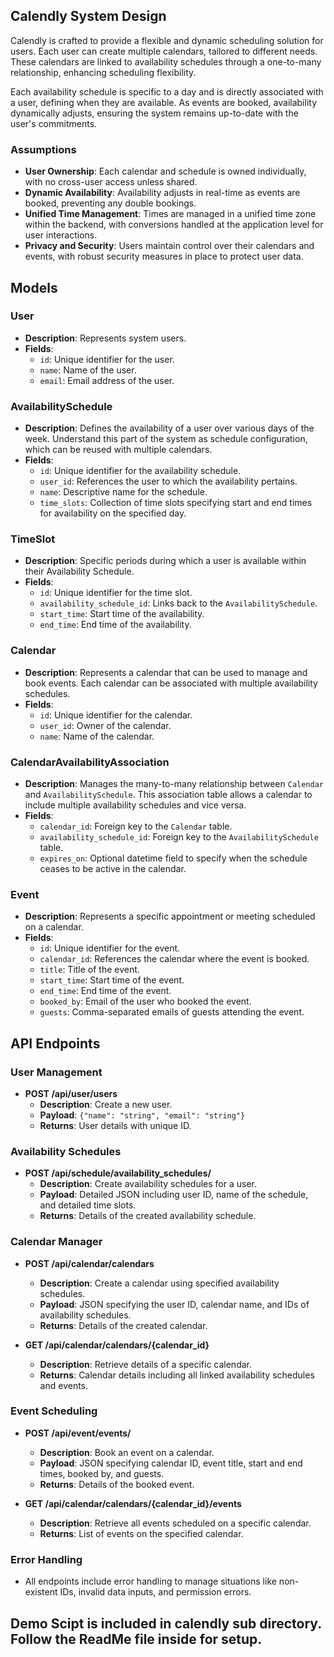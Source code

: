 
## Calendly System Design

Calendly is crafted to provide a flexible and dynamic scheduling solution for users. Each user can create multiple calendars, tailored to different needs. These calendars are linked to availability schedules through a one-to-many relationship, enhancing scheduling flexibility.

Each availability schedule is specific to a day and is directly associated with a user, defining when they are available. As events are booked, availability dynamically adjusts, ensuring the system remains up-to-date with the user's commitments.

### Assumptions
- **User Ownership**: Each calendar and schedule is owned individually, with no cross-user access unless shared.
- **Dynamic Availability**: Availability adjusts in real-time as events are booked, preventing any double bookings.
- **Unified Time Management**: Times are managed in a unified time zone within the backend, with conversions handled at the application level for user interactions.
- **Privacy and Security**: Users maintain control over their calendars and events, with robust security measures in place to protect user data.


## Models

### User

- **Description**: Represents system users.
- **Fields**:
  - `id`: Unique identifier for the user.
  - `name`: Name of the user.
  - `email`: Email address of the user.

### AvailabilitySchedule

- **Description**: Defines the availability of a user over various days of the week. Understand this part of the system as schedule configuration, which can be reused with multiple calendars.
- **Fields**:
  - `id`: Unique identifier for the availability schedule.
  - `user_id`: References the user to which the availability pertains.
  - `name`: Descriptive name for the schedule.
  - `time_slots`: Collection of time slots specifying start and end times for availability on the specified day.

### TimeSlot

- **Description**: Specific periods during which a user is available within their Availability Schedule.
- **Fields**:
  - `id`: Unique identifier for the time slot.
  - `availability_schedule_id`: Links back to the `AvailabilitySchedule`.
  - `start_time`: Start time of the availability.
  - `end_time`: End time of the availability.

### Calendar

- **Description**: Represents a calendar that can be used to manage and book events. Each calendar can be associated with multiple availability schedules.
- **Fields**:
  - `id`: Unique identifier for the calendar.
  - `user_id`: Owner of the calendar.
  - `name`: Name of the calendar.

### CalendarAvailabilityAssociation

- **Description**: Manages the many-to-many relationship between `Calendar` and `AvailabilitySchedule`. This association table allows a calendar to include multiple availability schedules and vice versa.
- **Fields**:
  - `calendar_id`: Foreign key to the `Calendar` table.
  - `availability_schedule_id`: Foreign key to the `AvailabilitySchedule` table.
  - `expires_on`: Optional datetime field to specify when the schedule ceases to be active in the calendar.

### Event

- **Description**: Represents a specific appointment or meeting scheduled on a calendar.
- **Fields**:
  - `id`: Unique identifier for the event.
  - `calendar_id`: References the calendar where the event is booked.
  - `title`: Title of the event.
  - `start_time`: Start time of the event.
  - `end_time`: End time of the event.
  - `booked_by`: Email of the user who booked the event.
  - `guests`: Comma-separated emails of guests attending the event.

## API Endpoints

### User Management

- **POST /api/user/users**
  - **Description**: Create a new user.
  - **Payload**: `{"name": "string", "email": "string"}`
  - **Returns**: User details with unique ID.

### Availability Schedules

- **POST /api/schedule/availability_schedules/**
  - **Description**: Create availability schedules for a user.
  - **Payload**: Detailed JSON including user ID, name of the schedule, and detailed time slots.
  - **Returns**: Details of the created availability schedule.

### Calendar Manager

- **POST /api/calendar/calendars**
  - **Description**: Create a calendar using specified availability schedules.
  - **Payload**: JSON specifying the user ID, calendar name, and IDs of availability schedules.
  - **Returns**: Details of the created calendar.

- **GET /api/calendar/calendars/{calendar_id}**
  - **Description**: Retrieve details of a specific calendar.
  - **Returns**: Calendar details including all linked availability schedules and events.

### Event Scheduling

- **POST /api/event/events/**
  - **Description**: Book an event on a calendar.
  - **Payload**: JSON specifying calendar ID, event title, start and end times, booked by, and guests.
  - **Returns**: Details of the booked event.

- **GET /api/calendar/calendars/{calendar_id}/events**
  - **Description**: Retrieve all events scheduled on a specific calendar.
  - **Returns**: List of events on the specified calendar.

### Error Handling

- All endpoints include error handling to manage situations like non-existent IDs, invalid data inputs, and permission errors.

## Demo Scipt is included in calendly sub directory. Follow the ReadMe file inside for setup.

